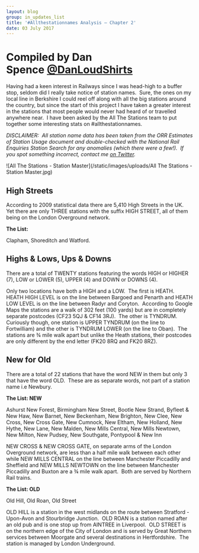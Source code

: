 ```yaml
---
layout: blog
group: in_updates_list
title: '#Allthestationnames Analysis – Chapter 2'
date: 03 July 2017
---
```

# Compiled by Dan Spence [@DanLoudShirts](https://twitter.com/DanLoudShirts)

Having had a keen interest in Railways since I was head-high to a buffer stop, seldom did I really take notice of station names.  Sure, the ones on my local line in Berkshire I could reel off along with all the big stations around the country, but since the start of this project I have taken a greater interest in the stations that most people would never had heard of or travelled anywhere near.  I have been asked by the All The Stations team to put together some interesting stats on #allthestationnames.

*DISCLAIMER:  All station name data has been taken from the ORR Estimates of Station Usage document and double-checked with the National Rail Enquiries Station Search for any anomalies (which there were a few!).  If you spot something incorrect, contact me [on Twitter](https://twitter.com/DanLoudShirts).*

![All The Stations - Station Master](/static/images/uploads/All The Stations - Station Master.jpg)

## **High Streets**

According to 2009 statistical data there are 5,410 High Streets in the UK. Yet there are only THREE stations with the suffix HIGH STREET, all of them being on the London Overground network.  

**The List:**

Clapham, Shoreditch and Watford.

## **Highs & Lows, Ups & Downs**

There are a total of TWENTY stations featuring the words HIGH or HIGHER (7), LOW or LOWER (5), UPPER (4) and DOWN or DOWNS (4).

Only two locations have both a HIGH and a LOW.  The first is HEATH. HEATH HIGH LEVEL is on the line between Bargoed and Penarth and HEATH LOW LEVEL is on the line between Radyr and Coryton.  According to Google Maps the stations are a walk of 302 feet (100 yards) but are in completely separate postcodes (CF23 5QJ & CF14 3RJ).  The other is TYNDRUM.  Curiously though, one station is UPPER TYNDRUM (on the line to Fortwilliam) and the other is TYNDRUM LOWER (on the line to Oban).  The stations are ¾ mile walk apart but unlike the Heath stations, their postcodes are only different by the end letter (FK20 8RQ and FK20 8RZ).

## **New for Old**

There are a total of 22 stations that have the word NEW in them but only 3 that have the word OLD.  These are as separate words, not part of a station name i.e Newbury.

**The List: NEW**

Ashurst New Forest, Birmingham New Street, Bootle New Strand, Byfleet & New Haw, New Barnet, New Beckenham, New Brighton, New Clee, New Cross, New Cross Gate, New Cumnock, New Eltham, New Holland, New Hythe, New Lane, New Malden, New Mills Central, New Mills Newtown, New Milton, New Pudsey, New Southgate, Pontypool & New Inn

NEW CROSS & NEW CROSS GATE, on separate arms of the London Overground network, are less than a half mile walk between each other while NEW MILLS CENTRAL on the line between Manchester Piccadilly and Sheffield and NEW MILLS NEWTOWN on the line between Manchester Piccadilly and Buxton are a ¾ mile walk apart.  Both are served by Northern Rail trains.

**The List: OLD**

Old Hill, Old Roan, Old Street

OLD HILL is a station in the west midlands on the route between Stratford -Upon-Avon and Stourbridge Junction.  OLD ROAN is a station named after an old pub and is one stop up from AINTREE in Liverpool.  OLD STREET is on the northern edge of the City of London and is served by Great Northern services between Moorgate and several destinations in Hertfordshire.  The station is managed by London Underground.
